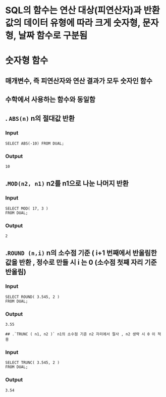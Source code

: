 # SQL의 함수는 연산 대상(피연산자)과 반환 값의 데이터 유형에 따라 크게 숫자형, 문자형, 날짜 함수로 구분됨

# 숫자형 함수
## 매개변수, 즉 피연산자와 연산 결과가 모두 숫자인 함수
## 수학에서 사용하는 함수와 동일함
  ## . `ABS(n)` n의 절대값 반환
  ### Input
  ```
  SELECT ABS(-10) FROM DUAL;
  ```
  ### Output
  ```
  10
  ```
  ## .`MOD(n2, n1)` n2를 n1으로 나눈 나머지 반환
  ### Input
  ```
  SELECT MOD( 17, 3 )
  FROM DUAL;
  ```
  ### Output
  ```
  2
  ```
  ## .`ROUND (n,i)` n의 소수점 기준 ( i+1 번째에서 반올림한 값을 반환 , 정수로 만들 시 i 는 0 (소수점 첫째 자리 기준 반올림)
  ### Input
  ```
  SELECT ROUND( 3.545, 2 )
  FROM DUAL;
  ```
  ### Output
  ```
  3.55
  ```
    ## .`TRUNC ( n1, n2 )` n1의 소수점 기준 n2 자리에서 절사 , n2 생략 시 0 이 적용
  ### Input
  ```
  SELECT TRUNC( 3.545, 2 )
  FROM DUAL;
  ```
  ### Output
  ```
  3.54
  ```
